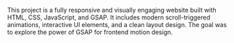 This project is a fully responsive and visually engaging website built with HTML, CSS, JavaScript, and GSAP. It includes modern scroll-triggered animations, interactive UI elements, and a clean layout design. The goal was to explore the power of GSAP for frontend motion design.
